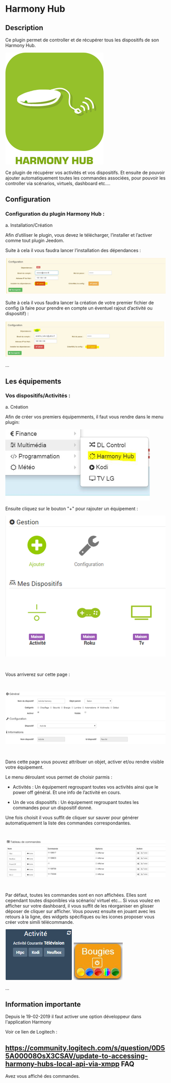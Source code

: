 Harmony Hub 
===========

Description 
-----------

Ce plugin permet de controller et de récupérer tous les dispositifs de
son Harmony Hub.


![harmonyhub icon](./images/harmonyhub_icon.png)


Ce plugin de récupérer vos activités et vos dispositifs. Et ensuite de
pouvoir ajouter automatiquement toutes les commandes associées, pour
pouvoir les controller via scénarios, virtuels, dashboard etc…​.

Configuration 
-------------

### Configuration du plugin Harmony Hub : 

a.  Installation/Création

Afin d’utiliser le plugin, vous devez le télécharger, l’installer et
l’activer comme tout plugin Jeedom.

Suite à cela il vous faudra lancer l’installation des dépendances :


![dep harmony](./images/dep_harmony.jpg)


Suite à cela il vous faudra lancer la création de votre premier fichier
de config (à faire pour prendre en compte un éventuel rajout d’activité
ou dispositif) :
 

![conf harmony](./images/conf_harmony.jpg)


…​

Les équipements 
---------------

### Vos dispositifs/Activités : 

a.  Création

Afin de créer vos premiers équipemments, il faut vous rendre dans le
menu plugin:

![menu harmony](./images/menu_harmony.jpg)


Ensuite cliquez sur le bouton "+" pour rajouter un équipement :


![harmonyhub screenshot2](./images/harmonyhub_screenshot2.jpg)

 

Vous arriverez sur cette page :

 

![harmonyhub screenshot3](./images/harmonyhub_screenshot3.jpg)

 

Dans cette page vous pouvez attribuer un objet, activer et/ou rendre
visible votre équipement.

Le menu déroulant vous permet de choisir parmis :

-   Activités : Un équipement regroupant toutes vos activités ainsi que
    le power off général. Et une info de l’activité en cours.

-   Un de vos dispositifs : Un équipement regroupant toutes les
    commandes pour un dispositif donné.

Une fois choisit il vous suffit de cliquer sur sauver pour générer
automatiquement la liste des commandes correspondantes.

 

![harmonyhub screenshot4](./images/harmonyhub_screenshot4.jpg)

 

Par défaut, toutes les commandes sont en non affichées. Elles sont
cependant toutes disponibles via scénario/ virtuel etc…​ Si vous voulez
en afficher sur votre dashboard, il vous suffit de les réorganiser en
glisser déposer de cliquer sur afficher. Vous pouvez ensuite en jouant
avec les retours à la ligne, des widgets spécifiques ou les icones
proposer vous créer votre simili télécommande.

![harmonyhub screenshot5](./images/harmonyhub_screenshot5.jpg)
![harmonyhub screenshot6](./images/harmonyhub_screenshot6.jpg)


…​

Information importante
----------------------

Depuis le 19-02-2019 il faut activer une option développeur dans l'application Harmony

Voir ce lien de Logitech :


<https://community.logitech.com/s/question/0D55A00008OsX3CSAV/update-to-accessing-harmony-hubs-local-api-via-xmpp>
FAQ 
---

Avez vous affiché des commandes.
